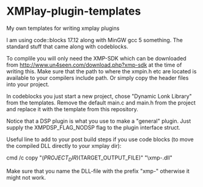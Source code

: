 # XMPlay-plugin-templates
My own templates for writing xmplay plugins


I am using code::blocks 17.12 along with MinGW gcc 5 something. The standard stuff that came along with codeblocks.

To complile you will only need the XMP-SDK which can be downloaded from http://www.un4seen.com/download.php?xmp-sdk at the time of writing this.
Make sure that the path to where the xmpin.h etc are located is available to your compilers include path. Or simply copy the header files into your project.

In codeblocks you just start a new project, chose "Dynamic Lonk Library" from the templates. Remove the default main.c and main.h from the project and replace it with the template from this repository.

Notice that a DSP plugin is what you use to make a "general" plugin. Just supply the XMPDSP_FLAG_NODSP flag to the plugin interface struct.

Useful line to add to your post build steps if you use code blocks (to move the compiled DLL directly to your xmplay dir):

cmd /c copy "$(PROJECT_DIR)$(TARGET_OUTPUT_FILE)" "<path-to-your-xmplay-plugin-folder>\xmp-<your-plugin-name>.dll"

Make sure that you name the DLL-file with the prefix "xmp-" otherwise it might not work.
